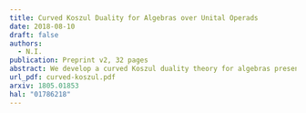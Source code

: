 ```yaml
---
title: Curved Koszul Duality for Algebras over Unital Operads
date: 2018-08-10
draft: false
authors:
  - N.I.
publication: Preprint v2, 32 pages
abstract: We develop a curved Koszul duality theory for algebras presented by quadratic-linear-constant relations over binary unital operads. As an application, we study Poisson $n$-algebras given by polynomial functions on a standard shifted symplectic space. We compute explicit resolutions of these algebras using curved Koszul duality. We use these resolutions to compute derived enveloping algebras and factorization homology on parallelized simply connected closed manifolds of these Poisson $n$-algebras.
url_pdf: curved-koszul.pdf
arxiv: 1805.01853
hal: "01786218"
---
```

